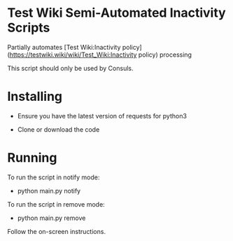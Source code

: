 # Test Wiki Semi-Automated Inactivity Scripts
Partially automates [Test Wiki:Inactivity policy](https://testwiki.wiki/wiki/Test_Wiki:Inactivity policy) processing

This script should only be used by Consuls.

# Installing

 - Ensure you have the latest version of requests for python3

 - Clone or download the code

# Running

To run the script in notify mode:
 - python main.py notify

To run the script in remove mode:
 - python main.py remove

Follow the on-screen instructions.

